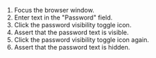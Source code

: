 1. Focus the browser window.
2. Enter text in the "Password" field.
3. Click the password visibility toggle icon.
4. Assert that the password text is visible.
5. Click the password visibility toggle icon again.
6. Assert that the password text is hidden.